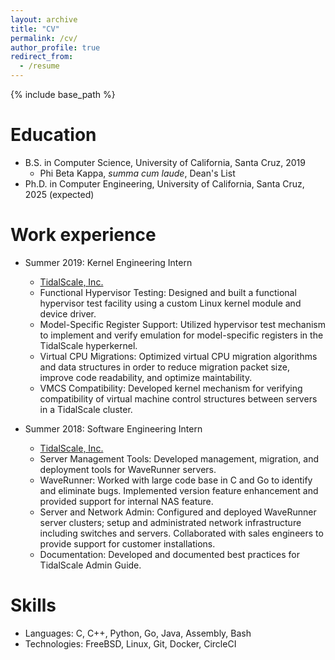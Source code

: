 ```yaml
---
layout: archive
title: "CV"
permalink: /cv/
author_profile: true
redirect_from:
  - /resume
---
```


{% include base_path %}

Education
======
* B.S. in Computer Science, University of California, Santa Cruz, 2019
  * Phi Beta Kappa, _summa cum laude_, Dean's List
* Ph.D. in Computer Engineering, University of California, Santa Cruz, 2025 (expected)

Work experience
======
* Summer 2019: Kernel Engineering Intern
  * [TidalScale, Inc.](https://www.tidalscale.com/)
  * Functional Hypervisor Testing: Designed and built a functional hypervisor test facility using a custom Linux kernel module and device driver.
  * Model-Specific Register Support: Utilized hypervisor test mechanism to implement and verify emulation for model-specific registers in the TidalScale hyperkernel.
  * Virtual CPU Migrations: Optimized virtual CPU migration algorithms and data structures in order to reduce migration packet size, improve code readability, and optimize maintability.
  * VMCS Compatibility: Developed kernel mechanism for verifying compatibility of virtual machine control structures between servers in a TidalScale cluster.


* Summer 2018: Software Engineering Intern
  * [TidalScale, Inc.](https://www.tidalscale.com/)
  * Server Management Tools: Developed management, migration, and deployment tools for WaveRunner servers.
  * WaveRunner: Worked with large code base in C and Go to identify and eliminate bugs. Implemented version feature enhancement and provided support for internal NAS feature.
  * Server and Network Admin: Configured and deployed WaveRunner server clusters; setup and administrated network infrastructure including switches and servers. Collaborated with sales engineers to provide support for customer installations.
  * Documentation: Developed and documented best practices for TidalScale Admin Guide.

Skills
======
* Languages: C, C++, Python, Go, Java, Assembly, Bash
* Technologies: FreeBSD, Linux, Git, Docker, CircleCI

[//]: # (Publications)
[//]: # (======)
[//]: # (  <ul>{% for post in site.publications %})
[//]: # (    {% include archive-single-cv.html %})
[//]: # (  {% endfor %}</ul>)
[//]: # (  )
[//]: # (Talks)
[//]: # (======)
[//]: # (  <ul>{% for post in site.talks %})
[//]: # (    {% include archive-single-talk-cv.html %})
[//]: # (  {% endfor %}</ul>)
[//]: # (  )
[//]: # (Teaching)
[//]: # (======)
[//]: # (  <ul>{% for post in site.teaching %})
[//]: # (    {% include archive-single-cv.html %})
[//]: # (  {% endfor %}</ul>)
[//]: # (  )
[//]: # (Service and leadership)
[//]: # (======)
[//]: # (* Currently signed in to 43 different slack teams)
